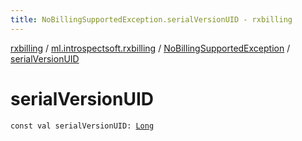 ```yaml
---
title: NoBillingSupportedException.serialVersionUID - rxbilling
---
```


[rxbilling](../../index.html) / [ml.introspectsoft.rxbilling](../index.html) / [NoBillingSupportedException](index.html) / [serialVersionUID](./serial-version-u-i-d.html)

# serialVersionUID

`const val serialVersionUID: `[`Long`](https://kotlinlang.org/api/latest/jvm/stdlib/kotlin/-long/index.html)